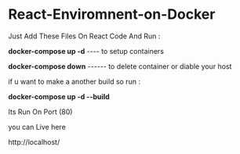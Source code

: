 # React-Enviromnent-on-Docker

Just Add These Files On React Code  And Run :

**docker-compose up -d**   ---- to setup containers

**docker-compose down** ------ to delete container or diable your host

if u want to make a another build so run :

**docker-compose up -d --build**

Its Run On Port (80)

you can Live here

http://localhost/


